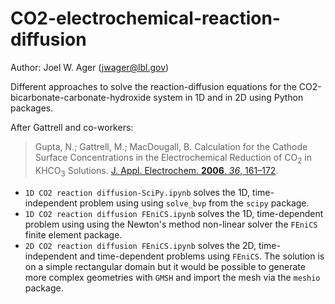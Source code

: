# CO2-electrochemical-reaction-diffusion
Author: Joel W. Ager (jwager@lbl.gov)

Different approaches to solve the reaction-diffusion equations for the CO2-bicarbonate-carbonate-hydroxide system in 1D and in 2D using Python packages. 
 
After Gattrell and co-workers:  
>Gupta, N.; Gattrell, M.; MacDougall, B. Calculation for the Cathode Surface Concentrations in the Electrochemical Reduction of CO<sub>2</sub> in KHCO<sub>3</sub> Solutions. [J. Appl. Electrochem. **2006**, *36*, 161–172](http://link.springer.com/10.1007/s10800-005-9058-y).

* `1D CO2 reaction diffusion-SciPy.ipynb` solves the 1D, time-independent problem using using `solve_bvp` from the `scipy` package.  
* `1D CO2 reaction diffusion FEniCS.ipynb` solves the 1D, time-dependent problem using using the Newton's method non-linear solver the `FEniCS` finite element package.  
* `2D CO2 reaction diffusion FEniCS.ipynb` solves the 2D,  time-independent and time-dependent problems using `FEniCS`. The solution is on a simple rectangular domain but it would be possible to generate more complex geometries with `GMSH` and import the mesh via the `meshio` package. 
